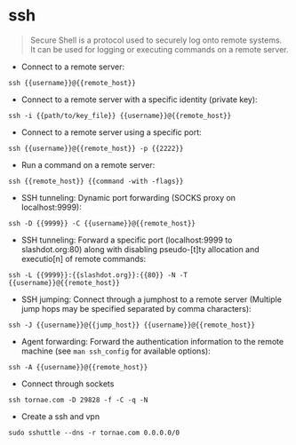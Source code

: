 # ssh

> Secure Shell is a protocol used to securely log onto remote systems.
> It can be used for logging or executing commands on a remote server.

- Connect to a remote server:

`ssh {{username}}@{{remote_host}}`

- Connect to a remote server with a specific identity (private key):

`ssh -i {{path/to/key_file}} {{username}}@{{remote_host}}`

- Connect to a remote server using a specific port:

`ssh {{username}}@{{remote_host}} -p {{2222}}`

- Run a command on a remote server:

`ssh {{remote_host}} {{command -with -flags}}`

- SSH tunneling: Dynamic port forwarding (SOCKS proxy on localhost:9999):

`ssh -D {{9999}} -C {{username}}@{{remote_host}}`

- SSH tunneling: Forward a specific port (localhost:9999 to slashdot.org:80) along with disabling pseudo-[t]ty allocation and executio[n] of remote commands:

`ssh -L {{9999}}:{{slashdot.org}}:{{80}} -N -T {{username}}@{{remote_host}}`

- SSH jumping: Connect through a jumphost to a remote server (Multiple jump hops may be specified separated by comma characters):

`ssh -J {{username}}@{{jump_host}} {{username}}@{{remote_host}}`

- Agent forwarding: Forward the authentication information to the remote machine (see `man ssh_config` for available options):

`ssh -A {{username}}@{{remote_host}}`

- Connect through sockets

`ssh tornae.com -D 29828 -f -C -q -N`

- Create a ssh and vpn

`sudo sshuttle --dns -r tornae.com 0.0.0.0/0`

